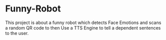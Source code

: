 # Funny-Robot
This project is about a funny robot which detects Face Emotions and scans a random QR code to then Use a TTS Engine to tell a dependent sentences to the user.
